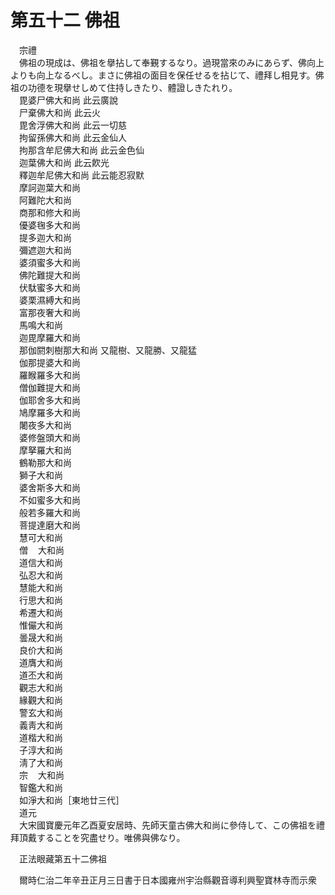 # 第五十二 佛祖
　宗禮  
　佛祖の現成は、佛祖を擧拈して奉覲するなり。過現當來のみにあらず、佛向上よりも向上なるべし。まさに佛祖の面目を保任せるを拈じて、禮拜し相見す。佛祖の功德を現擧せしめて住持しきたり、體證しきたれり。  
　毘婆尸佛大和尚   此云廣說  
　尸棄佛大和尚    此云火  
　毘舍浮佛大和尚   此云一切慈  
　拘留孫佛大和尚   此云金仙人  
　拘那含牟尼佛大和尚 此云金色仙  
　迦葉佛大和尚    此云飮光  
　釋迦牟尼佛大和尚  此云能忍寂默  
　摩訶迦葉大和尚  
　阿難陀大和尚  
　商那和修大和尚  
　優婆毱多大和尚  
　提多迦大和尚  
　彌遮迦大和尚  
　婆須蜜多大和尚  
　佛陀難提大和尚  
　伏駄蜜多大和尚  
　婆栗濕縛大和尚  
　富那夜奢大和尚  
　馬鳴大和尚  
　迦毘摩羅大和尚  
　那伽閼刺樹那大和尚 又龍樹、又龍勝、又龍猛  
　伽那提婆大和尚  
　羅睺羅多大和尚  
　僧伽難提大和尚  
　伽耶舍多大和尚  
　鳩摩羅多大和尚  
　闍夜多大和尚  
　婆修盤頭大和尚  
　摩拏羅大和尚  
　鶴勒那大和尚  
　獅子大和尚  
　婆舍斯多大和尚  
　不如蜜多大和尚  
　般若多羅大和尚  
　菩提達磨大和尚  
　慧可大和尚  
　僧<img width="16" height="16" src="_cxz7Hag.png" border="0">大和尚  
　道信大和尚  
　弘忍大和尚  
　慧能大和尚  
　行思大和尚  
　希遷大和尚  
　惟儼大和尚  
　曇晟大和尚  
　良价大和尚  
　道膺大和尚  
　道丕大和尚  
　觀志大和尚  
　緣觀大和尚  
　警玄大和尚  
　義靑大和尚  
　道楷大和尚  
　子淳大和尚  
　淸了大和尚  
　宗<img width="16" height="16" src="_cMUyYFU.png" border="0">大和尚  
　智鑑大和尚  
　如淨大和尚［東地廿三代］  
　道元  
　大宋國寶慶元年乙酉夏安居時、先師天童古佛大和尚に參侍して、この佛祖を禮拜頂戴することを究盡せり。唯佛與佛なり。  
  
　正法眼藏第五十二佛祖  
  
　爾時仁治二年辛丑正月三日書于日本國雍州宇治縣觀音導利興聖寶林寺而示衆